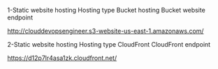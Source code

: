 
1-Static website hosting
  Hosting type
  Bucket hosting
Bucket website endpoint

http://clouddevopsengineer.s3-website-us-east-1.amazonaws.com/

2-Static website hosting
  Hosting type 
  CloudFront
  CloudFront endpoint
  
https://d12p7lr4asa1zk.cloudfront.net/